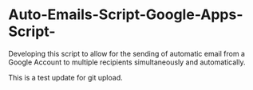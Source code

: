 # Auto-Emails-Script-Google-Apps-Script-
Developing this script to allow for the sending of automatic email from a Google Account to multiple recipients simultaneously and automatically.

This is a test update for git upload.
